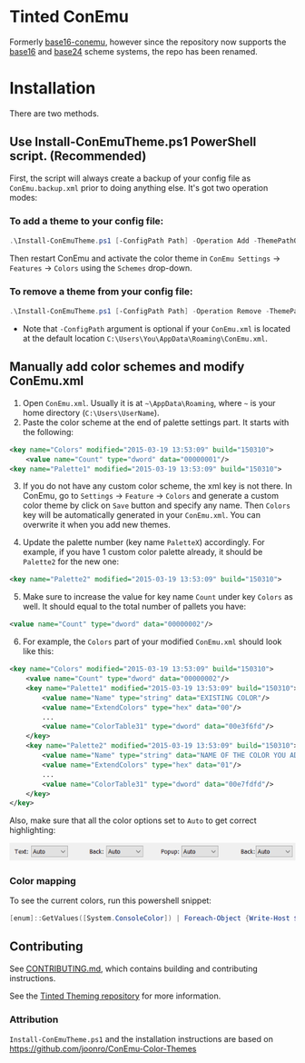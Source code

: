# Tinted ConEmu

Formerly [base16-conemu], however since the repository now supports the
[base16] and [base24] scheme systems, the repo has been renamed.

# Installation

There are two methods.

## Use Install-ConEmuTheme.ps1 PowerShell script. (Recommended)

First, the script will always create a backup of your config file as
`ConEmu.backup.xml` prior to doing anything else. It's got two operation
modes:

### To add a theme to your config file:

```ps1
.\Install-ConEmuTheme.ps1 [-ConfigPath Path] -Operation Add -ThemePathOrName .\themes\base16-twilight.xml
```

Then restart ConEmu and activate the color theme in `ConEmu Settings` ->
`Features` -> `Colors` using the `Schemes` drop-down.

### To remove a theme from your config file:

```ps1
.\Install-ConEmuTheme.ps1 [-ConfigPath Path] -Operation Remove -ThemePathOrName "base16-twilight"
```

- Note that `-ConfigPath` argument is optional if your `ConEmu.xml` is
  located at the default location
  `C:\Users\You\AppData\Roaming\ConEmu.xml`.

## Manually add color schemes and modify ConEmu.xml

1. Open `ConEmu.xml`. Usually it is at  `~\AppData\Roaming`, where `~`
   is your home directory (`C:\Users\UserName`).
2. Paste the color scheme at the end of palette settings part. It starts
   with the following:

```xml
<key name="Colors" modified="2015-03-19 13:53:09" build="150310">
    <value name="Count" type="dword" data="00000001"/>
<key name="Palette1" modified="2015-03-19 13:53:09" build="150310">
```

3. If you do not have any custom color scheme, the xml key is not there.
   In ConEmu, go to `Settings` -> `Feature` -> `Colors` and generate a
   custom color theme by click on `Save` button and specify any name.
   Then `Colors` key will be automatically generated in your
   `ConEmu.xml`. You can overwrite it when you add new themes.

4. Update the palette number (key name `PaletteX`) accordingly. For
   example, if you have 1 custom color palette already, it should be
   `Palette2` for the new one:

```xml
<key name="Palette2" modified="2015-03-19 13:53:09" build="150310">
```

5. Make sure to increase the value for key name `Count` under key
   `Colors` as well. It should equal to the total number of pallets you
   have:

```xml
<value name="Count" type="dword" data="00000002"/>
```

6. For example, the `Colors` part of your modified `ConEmu.xml` should
   look like this:

```xml
<key name="Colors" modified="2015-03-19 13:53:09" build="150310">
    <value name="Count" type="dword" data="00000002"/>
    <key name="Palette1" modified="2015-03-19 13:53:09" build="150310">
        <value name="Name" type="string" data="EXISTING COLOR"/>
        <value name="ExtendColors" type="hex" data="00"/>
        ...
        <value name="ColorTable31" type="dword" data="00e3f6fd"/>
    </key>
    <key name="Palette2" modified="2015-03-19 13:53:09" build="150310">
        <value name="Name" type="string" data="NAME OF THE COLOR YOU ADDED"/>
        <value name="ExtendColors" type="hex" data="01"/>
        ...
        <value name="ColorTable31" type="dword" data="00e7fdfd"/>
    </key>
</key>
```

Also, make sure that all the color options set to `Auto` to get correct
highlighting:

![color options]

### Color mapping

To see the current colors, run this powershell snippet:

```ps1
[enum]::GetValues([System.ConsoleColor]) | Foreach-Object {Write-Host $_ -ForegroundColor $_}
```

## Contributing

See [CONTRIBUTING.md], which contains building and contributing
instructions.

See the [Tinted Theming repository] for more information.  

### Attribution

`Install-ConEmuTheme.ps1` and the installation instructions are based on
https://github.com/joonro/ConEmu-Color-Themes

[base16-conemu]: https://github.com/tinted-theming/base16-conemu
[base16]: https://github.com/tinted-theming/home
[base24]: https://github.com/tinted-theming/base24
[CONTRIBUTING.md]: CONTRIBUTING.md
[color options]: ConEmu_Color_Options.png
[Tinted Theming repository]: https://github.com/tinted-theming/home
